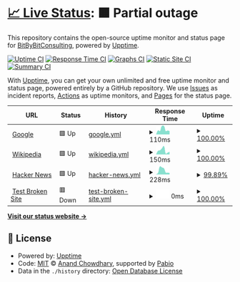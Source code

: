 # [📈 Live Status](https://BitByBitConsulting.github.io/uptime-dev): <!--live status--> **🟧 Partial outage**

This repository contains the open-source uptime monitor and status page for [BitByBitConsulting](https://BitByBitConsulting.github.io/uptime-dev), powered by [Upptime](https://github.com/upptime/upptime).

[![Uptime CI](https://github.com/BitByBitConsulting/uptime-dev/workflows/Uptime%20CI/badge.svg)](https://github.com/BitByBitConsulting/uptime-dev/actions?query=workflow%3A%22Uptime+CI%22)
[![Response Time CI](https://github.com/BitByBitConsulting/uptime-dev/workflows/Response%20Time%20CI/badge.svg)](https://github.com/BitByBitConsulting/uptime-dev/actions?query=workflow%3A%22Response+Time+CI%22)
[![Graphs CI](https://github.com/BitByBitConsulting/uptime-dev/workflows/Graphs%20CI/badge.svg)](https://github.com/BitByBitConsulting/uptime-dev/actions?query=workflow%3A%22Graphs+CI%22)
[![Static Site CI](https://github.com/BitByBitConsulting/uptime-dev/workflows/Static%20Site%20CI/badge.svg)](https://github.com/BitByBitConsulting/uptime-dev/actions?query=workflow%3A%22Static+Site+CI%22)
[![Summary CI](https://github.com/BitByBitConsulting/uptime-dev/workflows/Summary%20CI/badge.svg)](https://github.com/BitByBitConsulting/uptime-dev/actions?query=workflow%3A%22Summary+CI%22)

With [Upptime](https://upptime.js.org), you can get your own unlimited and free uptime monitor and status page, powered entirely by a GitHub repository. We use [Issues](https://github.com/BitByBitConsulting/uptime-dev/issues) as incident reports, [Actions](https://github.com/BitByBitConsulting/uptime-dev/actions) as uptime monitors, and [Pages](https://BitByBitConsulting.github.io/uptime-dev) for the status page.

<!--start: status pages-->
<!-- This summary is generated by Upptime (https://github.com/upptime/upptime) -->
<!-- Do not edit this manually, your changes will be overwritten -->
<!-- prettier-ignore -->
| URL | Status | History | Response Time | Uptime |
| --- | ------ | ------- | ------------- | ------ |
| <img alt="" src="https://icons.duckduckgo.com/ip3/www.google.com.ico" height="13"> [Google](https://www.google.com) | 🟩 Up | [google.yml](https://github.com/BitByBitConsulting/uptime-dev/commits/HEAD/history/google.yml) | <details><summary><img alt="Response time graph" src="./graphs/google/response-time-week.png" height="20"> 110ms</summary><br><a href="https://BitByBitConsulting.github.io/uptime-dev/history/google"><img alt="Response time 108" src="https://img.shields.io/endpoint?url=https%3A%2F%2Fraw.githubusercontent.com%2FBitByBitConsulting%2Fuptime-dev%2FHEAD%2Fapi%2Fgoogle%2Fresponse-time.json"></a><br><a href="https://BitByBitConsulting.github.io/uptime-dev/history/google"><img alt="24-hour response time 73" src="https://img.shields.io/endpoint?url=https%3A%2F%2Fraw.githubusercontent.com%2FBitByBitConsulting%2Fuptime-dev%2FHEAD%2Fapi%2Fgoogle%2Fresponse-time-day.json"></a><br><a href="https://BitByBitConsulting.github.io/uptime-dev/history/google"><img alt="7-day response time 110" src="https://img.shields.io/endpoint?url=https%3A%2F%2Fraw.githubusercontent.com%2FBitByBitConsulting%2Fuptime-dev%2FHEAD%2Fapi%2Fgoogle%2Fresponse-time-week.json"></a><br><a href="https://BitByBitConsulting.github.io/uptime-dev/history/google"><img alt="30-day response time 133" src="https://img.shields.io/endpoint?url=https%3A%2F%2Fraw.githubusercontent.com%2FBitByBitConsulting%2Fuptime-dev%2FHEAD%2Fapi%2Fgoogle%2Fresponse-time-month.json"></a><br><a href="https://BitByBitConsulting.github.io/uptime-dev/history/google"><img alt="1-year response time 108" src="https://img.shields.io/endpoint?url=https%3A%2F%2Fraw.githubusercontent.com%2FBitByBitConsulting%2Fuptime-dev%2FHEAD%2Fapi%2Fgoogle%2Fresponse-time-year.json"></a></details> | <details><summary><a href="https://BitByBitConsulting.github.io/uptime-dev/history/google">100.00%</a></summary><a href="https://BitByBitConsulting.github.io/uptime-dev/history/google"><img alt="All-time uptime 100.00%" src="https://img.shields.io/endpoint?url=https%3A%2F%2Fraw.githubusercontent.com%2FBitByBitConsulting%2Fuptime-dev%2FHEAD%2Fapi%2Fgoogle%2Fuptime.json"></a><br><a href="https://BitByBitConsulting.github.io/uptime-dev/history/google"><img alt="24-hour uptime 100.00%" src="https://img.shields.io/endpoint?url=https%3A%2F%2Fraw.githubusercontent.com%2FBitByBitConsulting%2Fuptime-dev%2FHEAD%2Fapi%2Fgoogle%2Fuptime-day.json"></a><br><a href="https://BitByBitConsulting.github.io/uptime-dev/history/google"><img alt="7-day uptime 100.00%" src="https://img.shields.io/endpoint?url=https%3A%2F%2Fraw.githubusercontent.com%2FBitByBitConsulting%2Fuptime-dev%2FHEAD%2Fapi%2Fgoogle%2Fuptime-week.json"></a><br><a href="https://BitByBitConsulting.github.io/uptime-dev/history/google"><img alt="30-day uptime 99.90%" src="https://img.shields.io/endpoint?url=https%3A%2F%2Fraw.githubusercontent.com%2FBitByBitConsulting%2Fuptime-dev%2FHEAD%2Fapi%2Fgoogle%2Fuptime-month.json"></a><br><a href="https://BitByBitConsulting.github.io/uptime-dev/history/google"><img alt="1-year uptime 99.99%" src="https://img.shields.io/endpoint?url=https%3A%2F%2Fraw.githubusercontent.com%2FBitByBitConsulting%2Fuptime-dev%2FHEAD%2Fapi%2Fgoogle%2Fuptime-year.json"></a></details>
| <img alt="" src="https://icons.duckduckgo.com/ip3/en.wikipedia.org.ico" height="13"> [Wikipedia](https://en.wikipedia.org) | 🟩 Up | [wikipedia.yml](https://github.com/BitByBitConsulting/uptime-dev/commits/HEAD/history/wikipedia.yml) | <details><summary><img alt="Response time graph" src="./graphs/wikipedia/response-time-week.png" height="20"> 150ms</summary><br><a href="https://BitByBitConsulting.github.io/uptime-dev/history/wikipedia"><img alt="Response time 206" src="https://img.shields.io/endpoint?url=https%3A%2F%2Fraw.githubusercontent.com%2FBitByBitConsulting%2Fuptime-dev%2FHEAD%2Fapi%2Fwikipedia%2Fresponse-time.json"></a><br><a href="https://BitByBitConsulting.github.io/uptime-dev/history/wikipedia"><img alt="24-hour response time 99" src="https://img.shields.io/endpoint?url=https%3A%2F%2Fraw.githubusercontent.com%2FBitByBitConsulting%2Fuptime-dev%2FHEAD%2Fapi%2Fwikipedia%2Fresponse-time-day.json"></a><br><a href="https://BitByBitConsulting.github.io/uptime-dev/history/wikipedia"><img alt="7-day response time 150" src="https://img.shields.io/endpoint?url=https%3A%2F%2Fraw.githubusercontent.com%2FBitByBitConsulting%2Fuptime-dev%2FHEAD%2Fapi%2Fwikipedia%2Fresponse-time-week.json"></a><br><a href="https://BitByBitConsulting.github.io/uptime-dev/history/wikipedia"><img alt="30-day response time 177" src="https://img.shields.io/endpoint?url=https%3A%2F%2Fraw.githubusercontent.com%2FBitByBitConsulting%2Fuptime-dev%2FHEAD%2Fapi%2Fwikipedia%2Fresponse-time-month.json"></a><br><a href="https://BitByBitConsulting.github.io/uptime-dev/history/wikipedia"><img alt="1-year response time 206" src="https://img.shields.io/endpoint?url=https%3A%2F%2Fraw.githubusercontent.com%2FBitByBitConsulting%2Fuptime-dev%2FHEAD%2Fapi%2Fwikipedia%2Fresponse-time-year.json"></a></details> | <details><summary><a href="https://BitByBitConsulting.github.io/uptime-dev/history/wikipedia">100.00%</a></summary><a href="https://BitByBitConsulting.github.io/uptime-dev/history/wikipedia"><img alt="All-time uptime 100.00%" src="https://img.shields.io/endpoint?url=https%3A%2F%2Fraw.githubusercontent.com%2FBitByBitConsulting%2Fuptime-dev%2FHEAD%2Fapi%2Fwikipedia%2Fuptime.json"></a><br><a href="https://BitByBitConsulting.github.io/uptime-dev/history/wikipedia"><img alt="24-hour uptime 100.00%" src="https://img.shields.io/endpoint?url=https%3A%2F%2Fraw.githubusercontent.com%2FBitByBitConsulting%2Fuptime-dev%2FHEAD%2Fapi%2Fwikipedia%2Fuptime-day.json"></a><br><a href="https://BitByBitConsulting.github.io/uptime-dev/history/wikipedia"><img alt="7-day uptime 100.00%" src="https://img.shields.io/endpoint?url=https%3A%2F%2Fraw.githubusercontent.com%2FBitByBitConsulting%2Fuptime-dev%2FHEAD%2Fapi%2Fwikipedia%2Fuptime-week.json"></a><br><a href="https://BitByBitConsulting.github.io/uptime-dev/history/wikipedia"><img alt="30-day uptime 100.00%" src="https://img.shields.io/endpoint?url=https%3A%2F%2Fraw.githubusercontent.com%2FBitByBitConsulting%2Fuptime-dev%2FHEAD%2Fapi%2Fwikipedia%2Fuptime-month.json"></a><br><a href="https://BitByBitConsulting.github.io/uptime-dev/history/wikipedia"><img alt="1-year uptime 100.00%" src="https://img.shields.io/endpoint?url=https%3A%2F%2Fraw.githubusercontent.com%2FBitByBitConsulting%2Fuptime-dev%2FHEAD%2Fapi%2Fwikipedia%2Fuptime-year.json"></a></details>
| <img alt="" src="https://icons.duckduckgo.com/ip3/news.ycombinator.com.ico" height="13"> [Hacker News](https://news.ycombinator.com) | 🟩 Up | [hacker-news.yml](https://github.com/BitByBitConsulting/uptime-dev/commits/HEAD/history/hacker-news.yml) | <details><summary><img alt="Response time graph" src="./graphs/hacker-news/response-time-week.png" height="20"> 228ms</summary><br><a href="https://BitByBitConsulting.github.io/uptime-dev/history/hacker-news"><img alt="Response time 289" src="https://img.shields.io/endpoint?url=https%3A%2F%2Fraw.githubusercontent.com%2FBitByBitConsulting%2Fuptime-dev%2FHEAD%2Fapi%2Fhacker-news%2Fresponse-time.json"></a><br><a href="https://BitByBitConsulting.github.io/uptime-dev/history/hacker-news"><img alt="24-hour response time 195" src="https://img.shields.io/endpoint?url=https%3A%2F%2Fraw.githubusercontent.com%2FBitByBitConsulting%2Fuptime-dev%2FHEAD%2Fapi%2Fhacker-news%2Fresponse-time-day.json"></a><br><a href="https://BitByBitConsulting.github.io/uptime-dev/history/hacker-news"><img alt="7-day response time 228" src="https://img.shields.io/endpoint?url=https%3A%2F%2Fraw.githubusercontent.com%2FBitByBitConsulting%2Fuptime-dev%2FHEAD%2Fapi%2Fhacker-news%2Fresponse-time-week.json"></a><br><a href="https://BitByBitConsulting.github.io/uptime-dev/history/hacker-news"><img alt="30-day response time 273" src="https://img.shields.io/endpoint?url=https%3A%2F%2Fraw.githubusercontent.com%2FBitByBitConsulting%2Fuptime-dev%2FHEAD%2Fapi%2Fhacker-news%2Fresponse-time-month.json"></a><br><a href="https://BitByBitConsulting.github.io/uptime-dev/history/hacker-news"><img alt="1-year response time 289" src="https://img.shields.io/endpoint?url=https%3A%2F%2Fraw.githubusercontent.com%2FBitByBitConsulting%2Fuptime-dev%2FHEAD%2Fapi%2Fhacker-news%2Fresponse-time-year.json"></a></details> | <details><summary><a href="https://BitByBitConsulting.github.io/uptime-dev/history/hacker-news">99.89%</a></summary><a href="https://BitByBitConsulting.github.io/uptime-dev/history/hacker-news"><img alt="All-time uptime 99.99%" src="https://img.shields.io/endpoint?url=https%3A%2F%2Fraw.githubusercontent.com%2FBitByBitConsulting%2Fuptime-dev%2FHEAD%2Fapi%2Fhacker-news%2Fuptime.json"></a><br><a href="https://BitByBitConsulting.github.io/uptime-dev/history/hacker-news"><img alt="24-hour uptime 99.22%" src="https://img.shields.io/endpoint?url=https%3A%2F%2Fraw.githubusercontent.com%2FBitByBitConsulting%2Fuptime-dev%2FHEAD%2Fapi%2Fhacker-news%2Fuptime-day.json"></a><br><a href="https://BitByBitConsulting.github.io/uptime-dev/history/hacker-news"><img alt="7-day uptime 99.89%" src="https://img.shields.io/endpoint?url=https%3A%2F%2Fraw.githubusercontent.com%2FBitByBitConsulting%2Fuptime-dev%2FHEAD%2Fapi%2Fhacker-news%2Fuptime-week.json"></a><br><a href="https://BitByBitConsulting.github.io/uptime-dev/history/hacker-news"><img alt="30-day uptime 99.97%" src="https://img.shields.io/endpoint?url=https%3A%2F%2Fraw.githubusercontent.com%2FBitByBitConsulting%2Fuptime-dev%2FHEAD%2Fapi%2Fhacker-news%2Fuptime-month.json"></a><br><a href="https://BitByBitConsulting.github.io/uptime-dev/history/hacker-news"><img alt="1-year uptime 99.96%" src="https://img.shields.io/endpoint?url=https%3A%2F%2Fraw.githubusercontent.com%2FBitByBitConsulting%2Fuptime-dev%2FHEAD%2Fapi%2Fhacker-news%2Fuptime-year.json"></a></details>
| <img alt="" src="https://icons.duckduckgo.com/ip3/thissitedoesnotexist.koj.co.ico" height="13"> [Test Broken Site](https://thissitedoesnotexist.koj.co) | 🟥 Down | [test-broken-site.yml](https://github.com/BitByBitConsulting/uptime-dev/commits/HEAD/history/test-broken-site.yml) | <details><summary><img alt="Response time graph" src="./graphs/test-broken-site/response-time-week.png" height="20"> 0ms</summary><br><a href="https://BitByBitConsulting.github.io/uptime-dev/history/test-broken-site"><img alt="Response time 0" src="https://img.shields.io/endpoint?url=https%3A%2F%2Fraw.githubusercontent.com%2FBitByBitConsulting%2Fuptime-dev%2FHEAD%2Fapi%2Ftest-broken-site%2Fresponse-time.json"></a><br><a href="https://BitByBitConsulting.github.io/uptime-dev/history/test-broken-site"><img alt="24-hour response time 0" src="https://img.shields.io/endpoint?url=https%3A%2F%2Fraw.githubusercontent.com%2FBitByBitConsulting%2Fuptime-dev%2FHEAD%2Fapi%2Ftest-broken-site%2Fresponse-time-day.json"></a><br><a href="https://BitByBitConsulting.github.io/uptime-dev/history/test-broken-site"><img alt="7-day response time 0" src="https://img.shields.io/endpoint?url=https%3A%2F%2Fraw.githubusercontent.com%2FBitByBitConsulting%2Fuptime-dev%2FHEAD%2Fapi%2Ftest-broken-site%2Fresponse-time-week.json"></a><br><a href="https://BitByBitConsulting.github.io/uptime-dev/history/test-broken-site"><img alt="30-day response time 0" src="https://img.shields.io/endpoint?url=https%3A%2F%2Fraw.githubusercontent.com%2FBitByBitConsulting%2Fuptime-dev%2FHEAD%2Fapi%2Ftest-broken-site%2Fresponse-time-month.json"></a><br><a href="https://BitByBitConsulting.github.io/uptime-dev/history/test-broken-site"><img alt="1-year response time 0" src="https://img.shields.io/endpoint?url=https%3A%2F%2Fraw.githubusercontent.com%2FBitByBitConsulting%2Fuptime-dev%2FHEAD%2Fapi%2Ftest-broken-site%2Fresponse-time-year.json"></a></details> | <details><summary><a href="https://BitByBitConsulting.github.io/uptime-dev/history/test-broken-site">100.00%</a></summary><a href="https://BitByBitConsulting.github.io/uptime-dev/history/test-broken-site"><img alt="All-time uptime 100.00%" src="https://img.shields.io/endpoint?url=https%3A%2F%2Fraw.githubusercontent.com%2FBitByBitConsulting%2Fuptime-dev%2FHEAD%2Fapi%2Ftest-broken-site%2Fuptime.json"></a><br><a href="https://BitByBitConsulting.github.io/uptime-dev/history/test-broken-site"><img alt="24-hour uptime 100.00%" src="https://img.shields.io/endpoint?url=https%3A%2F%2Fraw.githubusercontent.com%2FBitByBitConsulting%2Fuptime-dev%2FHEAD%2Fapi%2Ftest-broken-site%2Fuptime-day.json"></a><br><a href="https://BitByBitConsulting.github.io/uptime-dev/history/test-broken-site"><img alt="7-day uptime 100.00%" src="https://img.shields.io/endpoint?url=https%3A%2F%2Fraw.githubusercontent.com%2FBitByBitConsulting%2Fuptime-dev%2FHEAD%2Fapi%2Ftest-broken-site%2Fuptime-week.json"></a><br><a href="https://BitByBitConsulting.github.io/uptime-dev/history/test-broken-site"><img alt="30-day uptime 100.00%" src="https://img.shields.io/endpoint?url=https%3A%2F%2Fraw.githubusercontent.com%2FBitByBitConsulting%2Fuptime-dev%2FHEAD%2Fapi%2Ftest-broken-site%2Fuptime-month.json"></a><br><a href="https://BitByBitConsulting.github.io/uptime-dev/history/test-broken-site"><img alt="1-year uptime 100.00%" src="https://img.shields.io/endpoint?url=https%3A%2F%2Fraw.githubusercontent.com%2FBitByBitConsulting%2Fuptime-dev%2FHEAD%2Fapi%2Ftest-broken-site%2Fuptime-year.json"></a></details>

<!--end: status pages-->

[**Visit our status website →**](https://BitByBitConsulting.github.io/uptime-dev)

## 📄 License

- Powered by: [Upptime](https://github.com/upptime/upptime)
- Code: [MIT](./LICENSE) © [Anand Chowdhary](https://anandchowdhary.com), supported by [Pabio](https://pabio.com)
- Data in the `./history` directory: [Open Database License](https://opendatacommons.org/licenses/odbl/1-0/)
